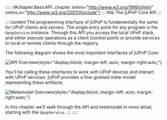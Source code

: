 ::::: {#chapter.BasicAPI .chapter xmlns="http://www.w3.org/1999/xhtml" xmlns:xi="http://www.w3.org/2001/XInclude"}
::: title
The jUPnP Core API
:::

::: content
The programming interface of jUPnP is fundamentally the same for UPnP
clients and servers. The single entry point for any program is the
`UpnpService` instance. Through this API you access the local UPnP
stack, and either execute operations as a client (control point) or
provide services to local or remote clients through the registry.

The following diagram shows the most important interfaces of jUPnP Core:

![API
Overview](img/api_overview.png){style="display:block; margin-left: auto; margin-right:auto;"}

You\'ll be calling these interfaces to work with UPnP devices and
interact with UPnP services. jUPnP provides a fine-grained meta-model
representing these artifacts:

![Metamodel
Overview](img/metamodel_overview.png){style="display:block; margin-left: auto; margin-right:auto;"}

In this chapter we\'ll walk through the API and metamodel in more
detail, starting with the `UpnpService`.
:::
:::::
